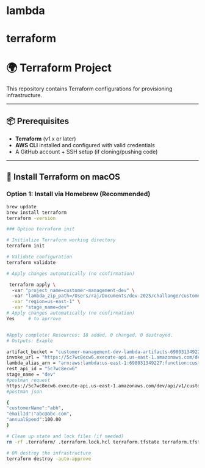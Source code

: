 # lambda
# terraform

# 🌍 Terraform Project

This repository contains Terraform configurations for provisioning infrastructure.

---

## 📦 Prerequisites

- **Terraform** (v1.x or later)
- **AWS CLI** installed and configured with valid credentials
- A GitHub account + SSH setup (if cloning/pushing code)

---

## 🚀 Install Terraform on macOS

### Option 1: Install via Homebrew (Recommended)
```bash
brew update
brew install terraform
terraform -version

### Option terraform init 

# Initialize Terraform working directory
terraform init

# Validate configuration
terraform validate

# Apply changes automatically (no confirmation)

 terraform apply \                                            
  -var "project_name=customer-management-dev" \        
  -var "lambda_zip_path=/Users/raj/Documents/dev-2025/challange/customer-management/target/customer-management-0.0.1-SNAPSHOT.zip" \
  -var "region=us-east-1" \
  -var "stage_name=dev" 
# Apply changes automatically (no confirmation)
Yes     # to aprrove  


#Apply complete! Resources: 18 added, 0 changed, 0 destroyed.
# Outputs: Exaple 

artifact_bucket = "customer-management-dev-lambda-artifacts-698031349227"
invoke_url = "https://5c7wc8ecw6.execute-api.us-east-1.amazonaws.com/dev"
lambda_alias_arn = "arn:aws:lambda:us-east-1:698031349227:function:customer-management-dev-api:live"
rest_api_id = "5c7wc8ecw6"
stage_name = "dev"
#postman request 
https://5c7wc8ecw6.execute-api.us-east-1.amazonaws.com/dev/api/v1/customers
#postman json

{
"customerName":"abh",
"emailId":"abc@abc.com",
"annualSpend":100.00
}

# Clean up state and lock files (if needed)
rm -rf .terraform/ .terraform.lock.hcl terraform.tfstate terraform.tfstate.backup

# OR destroy the infrastructure
terraform destroy -auto-approve